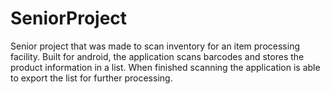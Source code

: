 # SeniorProject

Senior project that was made to scan inventory for an item processing facility. Built for android, the application scans barcodes and stores the product information in a list. When finished scanning the application is able to export the list for further processing.
